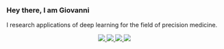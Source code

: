 ### Hey there, I am Giovanni

I research applications of deep learning for the field of precision medicine.

<p align='center' style='width: 100%;'>
  
  <a href="https://scholar.google.com/citations?user=rKTQxfkAAAAJ">
    <img src="https://img.shields.io/badge/Google_Scholar-4285F4?style=for-the-badge&logo=google-scholar&logoColor=white" />        
  </a>
  
  <a href="https://www.linkedin.com/in/giovanni-visona/">
    <img src="https://img.shields.io/badge/linkedin-%230077B5.svg?&style=for-the-badge&logo=linkedin&logoColor=white" />
  </a>
  
  <a href="https://orcid.org/0000-0002-7878-5448">
    <img src="https://img.shields.io/badge/orcid-A6CE39?style=for-the-badge&logo=orcid&logoColor=white" />
  </a>

  
  <a href="https://gvisona.com/blog" title="ML and Software Blog">
    <img src="https://img.shields.io/badge/ML%20and%20Software%20Blog%20-%201d1d1d?style=for-the-badge&color=%232589d1&link=https%3A%2F%2Fgvisona.com%2Fblog%2F" />
  </a>

</p>
